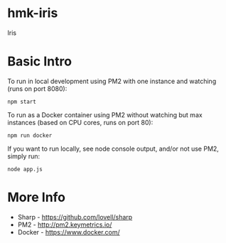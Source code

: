 # hmk-iris
Iris

# Basic Intro

To run in local development using PM2 with one instance and watching (runs on port 8080):

    npm start

To run as a Docker container using PM2 without watching but max instances (based on CPU cores, runs on port 80):

    npm run docker

If you want to run locally, see node console output, and/or not use PM2, simply run:

    node app.js
    
# More Info

* Sharp - https://github.com/lovell/sharp
* PM2 - http://pm2.keymetrics.io/
* Docker - https://www.docker.com/
